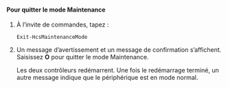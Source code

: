 
#### Pour quitter le mode Maintenance

1. À l’invite de commandes, tapez :

     `Exit-HcsMaintenanceMode`

2. Un message d’avertissement et un message de confirmation s’affichent. Saisissez **O** pour quitter le mode Maintenance.

    Les deux contrôleurs redémarrent. Une fois le redémarrage terminé, un autre message indique que le périphérique est en mode normal.

<!---HONumber=62-->